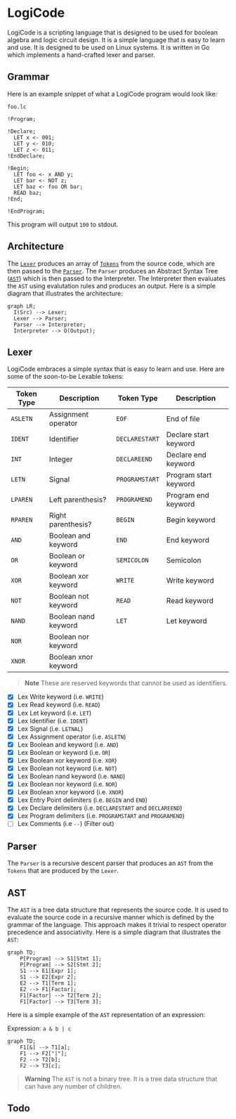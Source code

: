 # LogiCode

LogiCode is a scripting language that is designed to be used for boolean algebra and logic circuit design. It is a simple language that is easy to learn and use. It is designed to be used on Linux systems. It is written in Go which implements a hand-crafted lexer and parser.

## Grammar

Here is an example snippet of what a LogiCode program would look like:

`foo.lc`

```
!Program;

!Declare;
  LET x <- 001;
  LET y <- 010;
  LET z <- 011;
!EndDeclare;

!Begin;
  LET foo <- x AND y;
  LET bar <- NOT z;
  LET baz <- foo OR bar;
  READ baz;
!End;

!EndProgram;
```

This program will output `100` to stdout.

## Architecture

The [`Lexer`](https://en.wikipedia.org/wiki/Lexical_analysis) produces an array of [`Tokens`](https://bits.netbeans.org/11.1/javadoc/org-netbeans-modules-lexer/index.html?org/netbeans/api/lexer/Token.html) from the source code, which are then passed to the [`Parser`](https://en.wikipedia.org/wiki/Parsing). The `Parser` produces an Abstract Syntax Tree ([`AST`](https://en.wikipedia.org/wiki/Abstract_syntax_tree)) which is then passed to the Interpreter. The Interpreter then evaluates the `AST` using evalutation rules and produces an output. Here is a simple diagram that illustrates the architecture:

```mermaid
graph LR;
  I(Src) --> Lexer;
  Lexer --> Parser;
  Parser --> Interpreter;
  Interpreter --> O(Output);
```

## Lexer

LogiCode embraces a simple syntax that is easy to learn and use.
Here are some of the soon-to-be Lexable tokens:

| Token Type | Description          | Token Type     | Description           |
| ---------- | -------------------- | -------------- | --------------------- |
| `ASLETN`   | Assignment operator  | `EOF`          | End of file           |
| `IDENT`    | Identifier           | `DECLARESTART` | Declare start keyword |
| `INT`      | Integer              | `DECLAREEND`   | Declare end keyword   |
| `LETN`     | Signal               | `PROGRAMSTART` | Program start keyword |
| `LPAREN`   | Left parenthesis?    | `PROGRAMEND`   | Program end keyword   |
| `RPAREN`   | Right parenthesis?   | `BEGIN`        | Begin keyword         |
| `AND`      | Boolean and keyword  | `END`          | End keyword           |
| `OR`       | Boolean or keyword   | `SEMICOLON`    | Semicolon             |
| `XOR`      | Boolean xor keyword  | `WRITE`        | Write keyword         |
| `NOT`      | Boolean not keyword  | `READ`         | Read keyword          |
| `NAND`     | Boolean nand keyword | `LET`          | Let keyword           |
| `NOR`      | Boolean nor keyword  |
| `XNOR`     | Boolean xnor keyword |

> **Note** These are reserved keywords that cannot be used as identifiers.

-   [x] Lex Write keyword (i.e. `WRITE`)
-   [x] Lex Read keyword (i.e. `READ`)
-   [x] Lex Let keyword (i.e. `LET`)
-   [x] Lex Identifier (i.e. `IDENT`)
-   [x] Lex Signal (i.e. `LETNAL`)
-   [x] Lex Assignment operator (i.e. `ASLETN`)
-   [x] Lex Boolean and keyword (i.e. `AND`)
-   [x] Lex Boolean or keyword (i.e. `OR`)
-   [x] Lex Boolean xor keyword (i.e. `XOR`)
-   [x] Lex Boolean not keyword (i.e. `NOT`)
-   [x] Lex Boolean nand keyword (i.e. `NAND`)
-   [x] Lex Boolean nor keyword (i.e. `NOR`)
-   [x] Lex Boolean xnor keyword (i.e. `XNOR`)
-   [x] Lex Entry Point delimiters (i.e. `BEGIN` and `END`)
-   [x] Lex Declare delimiters (i.e. `DECLARESTART` and `DECLAREEND`)
-   [x] Lex Program delimiters (i.e. `PROGRAMSTART` and `PROGRAMEND`)
-   [ ] Lex Comments (i.e `--`) (Filter out)

## Parser

The `Parser` is a recursive descent parser that produces an `AST` from the `Tokens` that are produced by the `Lexer`.

## AST

The `AST` is a tree data structure that represents the source code. It is used to evaluate the source code in a recursive manner which
is defined by the grammar of the language. This approach makes it trivial to respect operator precedence and associativity. Here is a simple diagram that illustrates the `AST`:

```mermaid
graph TD;
    P[Program] --> S1[Stmt 1];
    P[Program] --> S2[Stmt 2];
    S1 --> E1[Expr 1];
    S1 --> E2[Expr 2];
    E2 --> T1[Term 1];
    E2 --> F1[Factor];
    F1[Factor] --> T2[Term 2];
    F1[Factor] --> T3[Term 3];

```

Here is a simple example of the `AST` representation of an expression:

Expression: `a & b | c`

```mermaid
graph TD;
    F1[&] --> T1[a];
    F1 --> F2["|"];
    F2 --> T2[b];
    F2 --> T3[c];
```

> **Warning** The `AST` is not a binary tree. It is a tree data structure that can have any number of children.

## Todo
